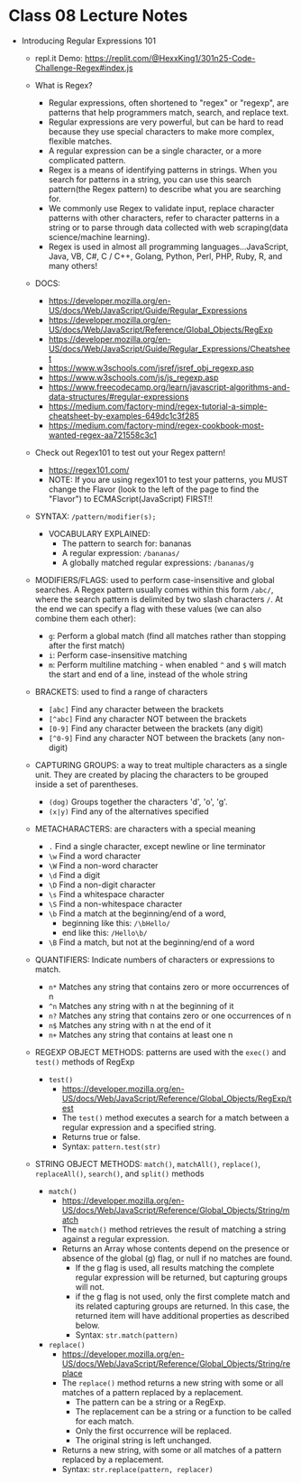 # Class 08 Lecture Notes

- Introducing Regular Expressions 101
  - repl.it Demo: <https://replit.com/@HexxKing1/301n25-Code-Challenge-Regex#index.js>
  - What is Regex?
    - Regular expressions, often shortened to "regex" or "regexp", are patterns that help programmers match, search, and replace text.
    - Regular expressions are very powerful, but can be hard to read because they use special characters to make more complex, flexible matches.
    - A regular expression can be a single character, or a more complicated pattern.
    - Regex is a means of identifying patterns in strings. When you search for patterns in a string, you can use this search pattern(the Regex pattern) to describe what you are searching for.
    - We commonly use Regex to validate input, replace character patterns with other characters, refer to character patterns in a string or to parse through data collected with web scraping(data science/machine learning).
    - Regex is used in almost all programming languages...JavaScript, Java, VB, C#, C / C++, Golang, Python, Perl, PHP, Ruby, R, and many others!

  - DOCS:
    - <https://developer.mozilla.org/en-US/docs/Web/JavaScript/Guide/Regular_Expressions>
    - <https://developer.mozilla.org/en-US/docs/Web/JavaScript/Reference/Global_Objects/RegExp>
    - <https://developer.mozilla.org/en-US/docs/Web/JavaScript/Guide/Regular_Expressions/Cheatsheet>
    - <https://www.w3schools.com/jsref/jsref_obj_regexp.asp>
    - <https://www.w3schools.com/js/js_regexp.asp>
    - <https://www.freecodecamp.org/learn/javascript-algorithms-and-data-structures/#regular-expressions>
    - <https://medium.com/factory-mind/regex-tutorial-a-simple-cheatsheet-by-examples-649dc1c3f285>
    - <https://medium.com/factory-mind/regex-cookbook-most-wanted-regex-aa721558c3c1>

  - Check out Regex101 to test out your Regex pattern!
    - <https://regex101.com/>
    - NOTE: If you are using regex101 to test your patterns, you MUST change the Flavor (look to the left of the page to find the "Flavor") to ECMAScript(JavaScript) FIRST!!

  - SYNTAX: `/pattern/modifier(s);`
    - VOCABULARY EXPLAINED:
      - The pattern to search for:   bananas
      - A regular expression:   `/bananas/`
      - A globally matched regular expressions:  `/bananas/g`

  - MODIFIERS/FLAGS: used to perform case-insensitive and global searches. A Regex pattern usually comes within this form `/abc/`, where the search pattern is delimited by two slash characters `/`. At the end we can specify a flag with these values (we can also combine them each other):
    - `g`: Perform a global match (find all matches rather than stopping after the first match)
    - `i`: Perform case-insensitive matching
    - `m`: Perform multiline matching - when enabled `^` and `$` will match the start and end of a line, instead of the whole string

  - BRACKETS: used to find a range of characters
    - `[abc]` Find any character between the brackets
    - `[^abc]` Find any character NOT between the brackets
    - `[0-9]` Find any character between the brackets (any digit)
    - `[^0-9]` Find any character NOT between the brackets (any non-digit)

  - CAPTURING GROUPS: a way to treat multiple characters as a single unit. They are created by placing the characters to be grouped inside a set of parentheses.
    - `(dog)` Groups together the characters 'd', 'o', 'g'.
    - `(x|y)` Find any of the alternatives specified

  - METACHARACTERS: are characters with a special meaning
    - `.` Find a single character, except newline or line terminator
    - `\w` Find a word character
    - `\W` Find a non-word character
    - `\d` Find a digit
    - `\D` Find a non-digit character
    - `\s` Find a whitespace character
    - `\S` Find a non-whitespace character
    - `\b` Find a match at the beginning/end of a word,
      - beginning like this: `/\bHello/`
      - end like this: `/Hello\b/`
    - `\B` Find a match, but not at the beginning/end of a word

  - QUANTIFIERS: Indicate numbers of characters or expressions to match.
    - `n*` Matches any string that contains zero or more occurrences of n
    - `^n` Matches any string with n at the beginning of it
    - `n?` Matches any string that contains zero or one occurrences of n
    - `n$` Matches any string with n at the end of it
    - `n+` Matches any string that contains at least one n

  - REGEXP OBJECT METHODS: patterns are used with the `exec()` and `test()` methods of RegExp
    - `test()`
      - <https://developer.mozilla.org/en-US/docs/Web/JavaScript/Reference/Global_Objects/RegExp/test>
      - The `test()` method executes a search for a match between a regular expression and a specified string.
      - Returns true or false.
      - Syntax: `pattern.test(str)`

  - STRING OBJECT METHODS: `match()`, `matchAll()`, `replace()`, `replaceAll()`, `search()`, and `split()` methods
    - `match()`
      - <https://developer.mozilla.org/en-US/docs/Web/JavaScript/Reference/Global_Objects/String/match>
      - The `match()` method retrieves the result of matching a string against a regular expression.
      - Returns an Array whose contents depend on the presence or absence of the global (g) flag, or null if no matches are found.
        - If the g flag is used, all results matching the complete regular expression will be returned, but capturing groups will not.
        - if the g flag is not used, only the first complete match and its related capturing groups are returned. In this case, the returned item will have additional properties as described below.
        - Syntax: `str.match(pattern)`
    - `replace()`
      - <https://developer.mozilla.org/en-US/docs/Web/JavaScript/Reference/Global_Objects/String/replace>
      - The `replace()` method returns a new string with some or all matches of a pattern replaced by a replacement.
        - The pattern can be a string or a RegExp.
        - The replacement can be a string or a function to be called for each match.
        - Only the first occurrence will be replaced.
        - The original string is left unchanged.
      - Returns a new string, with some or all matches of a pattern replaced by a replacement.
      - Syntax: `str.replace(pattern, replacer)`
